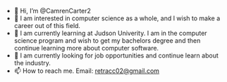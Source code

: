 - 👋 Hi, I’m @CamrenCarter2
- 👀 I am interested in computer science as a whole, and I wish to make a career out of this field.
- 🌱 I am currently learning at Judson Univerity. I am in the computer science program and wish to get my bachelors degree and then continue learning more about computer software.
- 💞️ I am currently looking for job opportunities and continue learn about the industry.
- 📫 How to reach me. Email: retracc02@gmail.com 

<!---
CamrenCarter2/CamrenCarter2 is a ✨ special ✨ repository because its `README.md` (this file) appears on your GitHub profile.
You can click the Preview link to take a look at your changes.
--->
